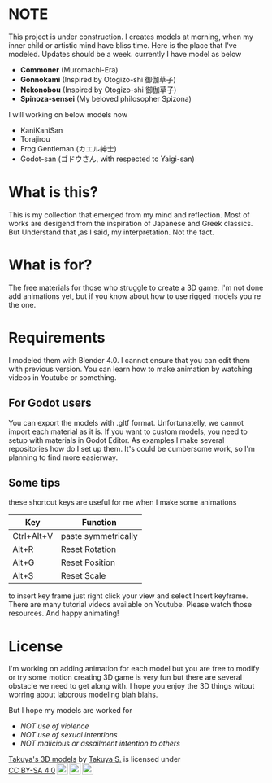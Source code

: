 # NOTE

This project is under construction.
I creates models at morning, when my inner child or artistic mind have bliss time.
Here is the place that I've modeled. Updates should be a week.
currently I have model as below

+ **Commoner** (Muromachi-Era)
+ **Gonnokami** (Inspired by Otogizo-shi 御伽草子)
+ **Nekonobou** (Inspired by Otogizo-shi 御伽草子)
+ **Spinoza-sensei** (My beloved philosopher Spizona)

I will working on below models now 

+ KaniKaniSan
+ Torajirou
+ Frog Gentleman (カエル紳士)
+ Godot-san (ゴドウさん, with respected to Yaigi-san)

# What is this?

This is my collection that emerged from my mind and reflection. Most of works are desigend from the inspiration of Japanese and Greek classics.  
But Understand that ,as I said, my interpretation. Not the fact.

# What is for?
The free materials for those who struggle to create a 3D game.
I'm not done add animations yet, but if you know about how to use 
rigged models you're the one.

# Requirements

I modeled them with Blender 4.0. I cannot ensure that you can edit them with previous version.
You can learn how to make animation by watching videos in Youtube or something.

## For Godot users

You can export the models with .gltf format. Unfortunatelly, we cannot import each material as
it is. If you want to custom models, you need to setup with materials in Godot Editor.
As examples I make several repositories how do I set up them.
It's could be cumbersome work, so I'm planning to find more easierway.

## Some tips

these shortcut keys are useful for me when I make some animations

| Key | Function |
| --- | ---- |
| Ctrl+Alt+V | paste symmetrically |
| Alt+R | Reset Rotation |
| Alt+G | Reset Position |
| Alt+S | Reset Scale | 

to insert key frame just right click your view and select Insert keyframe.
There are many tutorial videos available on Youtube. Please watch those resources.
And happy animating!

# License 

I'm working on adding animation for each model but you are free to modify or try some motion
creating 3D game is very fun but there are several obstacle we need to get along with.
I hope you enjoy the 3D things witout worring about laborous modeling blah blahs.

But I hope my models are worked for

+ _NOT use of violence_
+ _NOT use of sexual intentions_
+ _NOT malicious or assailment intention to others_ 
 
<p xmlns:cc="http://creativecommons.org/ns#" xmlns:dct="http://purl.org/dc/terms/"><a property="dct:title" rel="cc:attributionURL" href="https://github.com/takuya-jazeera/my-model-collections">Takuya's 3D models</a> by <a rel="cc:attributionURL dct:creator" property="cc:attributionName" href="https://ugman.neocities.org/">Takuya S.</a> is licensed under <a href="https://creativecommons.org/licenses/by-sa/4.0/?ref=chooser-v1" target="_blank" rel="license noopener noreferrer" style="display:inline-block;">CC BY-SA 4.0<img style="height:22px!important;margin-left:3px;vertical-align:text-bottom;" src="https://mirrors.creativecommons.org/presskit/icons/cc.svg?ref=chooser-v1" alt=""><img style="height:22px!important;margin-left:3px;vertical-align:text-bottom;" src="https://mirrors.creativecommons.org/presskit/icons/by.svg?ref=chooser-v1" alt=""><img style="height:22px!important;margin-left:3px;vertical-align:text-bottom;" src="https://mirrors.creativecommons.org/presskit/icons/sa.svg?ref=chooser-v1" alt=""></a></p>
